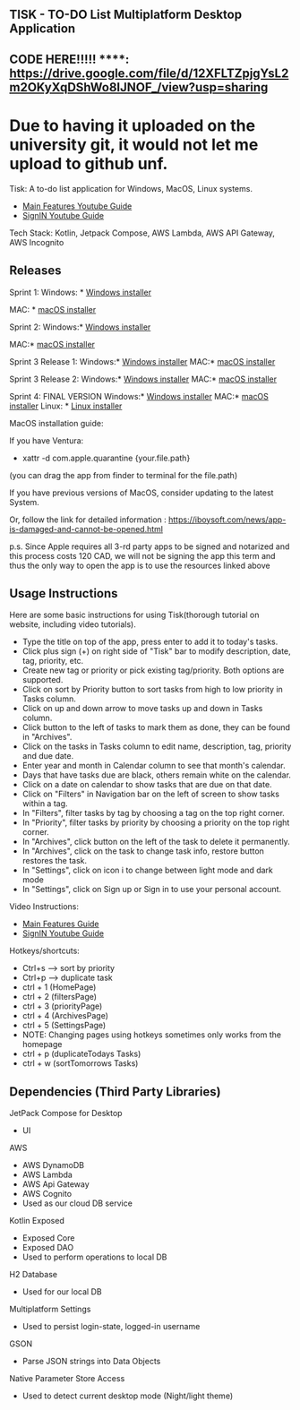 ## TISK - TO-DO List Multiplatform Desktop Application

## CODE HERE!!!!! ****: https://drive.google.com/file/d/12XFLTZpjgYsL2m2OKyXqDShWo8IJNOF_/view?usp=sharing
# Due to having it uploaded on the university git, it would not let me upload to github unf.

Tisk: A to-do list application for Windows, MacOS, Linux systems.

* [Main Features Youtube Guide](https://www.youtube.com/watch?v=CswWanrHm1k)
* [SignIN Youtube Guide](https://youtu.be/2VhXFM-Ffdc)

Tech Stack: <span dir="">Kotlin, Jetpack Compose, AWS Lambda, AWS API Gateway, AWS Incognito</span>


## Releases
Sprint 1:
Windows: * [Windows installer](https://git.uwaterloo.ca/j366sun/tisk_installers/-/raw/main/Tisk-1.0-1.0.0.exe?inline=false)

MAC: * [macOS installer](https://git.uwaterloo.ca/j366sun/tisk_installers/-/raw/main/CS346-Tisk-1.0.0.dmg?inline=false)


Sprint 2:
Windows:* [Windows installer](https://git.uwaterloo.ca/j366sun/tisk_installers/-/raw/main/Tisk-2.1-2.1.0.exe?inline=false)

MAC:* [macOS installer](https://git.uwaterloo.ca/j366sun/tisk_installers/-/raw/main/Tisk-2.1-2.1.0.dmg?inline=false)

Sprint 3 Release 1:
Windows:* [Windows installer](https://git.uwaterloo.ca/j366sun/tisk_installers/-/raw/main/Tisk-3.0-3.0.0.exe?inline=false)
MAC:* [macOS installer](https://git.uwaterloo.ca/j366sun/tisk_installers/-/raw/main/Tisk-3.0-3.0.0.dmg?inline=false)


Sprint 3 Release 2:
Windows:* [Windows installer](https://gitlab.uwaterloo.ca/j366sun/tisk_installers/-/raw/main/Tisk-3.2-3.2.0.exe?inline=false)
MAC:* [macOS installer](https://gitlab.uwaterloo.ca/j366sun/tisk_installers/-/raw/main/Tisk-3.2-3.2.0.dmg?inline=false)


Sprint 4: FINAL VERSION
Windows:* [Windows installer](https://gitlab.uwaterloo.ca/j366sun/tisk_installers/-/raw/main/Tisk-4.4-4.4.0.exe?inline=false)
MAC:* [macOS installer](https://gitlab.uwaterloo.ca/j366sun/tisk_installers/-/raw/main/Tisk-4.4-4.4.0.dmg?inline=false)
Linux: * [Linux installer](https://gitlab.uwaterloo.ca/j366sun/tisk_installers/-/raw/main/Tisk-4.4-macos-arm64-4.4.0.jar?inline=false)

MacOS installation guide:

If you have Ventura:

* <span dir="">xattr -d </span><span dir="">com.apple</span><span dir="">.quarantine</span> {your.file.path}

(you can drag the app from finder to terminal for the file.path)

If you have previous versions of MacOS, consider updating to the latest System.

Or, follow the link for detailed information : https://iboysoft.com/news/app-is-damaged-and-cannot-be-opened.html

p.s. Since Apple requires all 3-rd party apps to be signed and notarized and this process costs 120 CAD, we will not be signing the app this term and thus the only way to open the app is to use the resources linked above


## Usage Instructions

Here are some basic instructions for using Tisk(thorough tutorial on website, including video tutorials).

* Type the title on top of the app, press enter to add it to today's tasks.
* Click plus sign (+) on right side of "Tisk" bar to modify description, date, tag, priority, etc.
* Create new tag or priority or pick existing tag/priority. Both options are supported.
* Click on sort by Priority button to sort tasks from high to low priority in Tasks column.
* Click on up and down arrow to move tasks up and down in Tasks column.
* Click button to the left of tasks to mark them as done, they can be found in "Archives".
* Click on the tasks in Tasks column to edit name, description, tag, priority and due date.
* Enter year and month in Calendar column to see that month's calendar.
* Days that have tasks due are black, others remain white on the calendar.
* Click on a date on calendar to show tasks that are due on that date.
* Click on "Filters" in Navigation bar on the left of screen to show tasks within a tag.
* In "Filters", filter tasks by tag by choosing a tag on the top right corner.
* In "Priority", filter tasks by priority by choosing a priority on the top right corner.
* In "Archives", click button on the left of the task to delete it permanently.
* In "Archives", click on the task to change task info, restore button restores the task.
* In "Settings", click on icon i to change between light mode and dark mode
* In "Settings", click on Sign up or Sign in to use your personal account.

Video Instructions:

* [Main Features Guide](https://www.youtube.com/watch?v=CswWanrHm1k)
* [SignIN Youtube Guide](https://youtu.be/2VhXFM-Ffdc)

Hotkeys/shortcuts:

* Ctrl+s --> sort by priority
* Ctrl+p --> duplicate task
* ctrl + 1 (HomePage)
* ctrl + 2 (filtersPage)
* ctrl + 3 (priorityPage)
* ctrl + 4 (ArchivesPage)
* ctrl + 5 (SettingsPage)
* NOTE: Changing pages using hotkeys sometimes only works from the homepage 
* ctrl + p (duplicateTodays Tasks)
* ctrl + w (sortTomorrows Tasks)


## Dependencies (Third Party Libraries)

JetPack Compose for Desktop

* UI

AWS

* AWS DynamoDB
* AWS Lambda
* AWS Api Gateway
* AWS Cognito
* Used as our cloud DB service

Kotlin Exposed

* Exposed Core
* Exposed DAO
* Used to perform operations to local DB

H2 Database

* Used for our local DB

Multiplatform Settings

* Used to persist login-state, logged-in username

GSON

* Parse JSON strings into Data Objects

Native Parameter Store Access

* Used to detect current desktop mode (Night/light theme)


